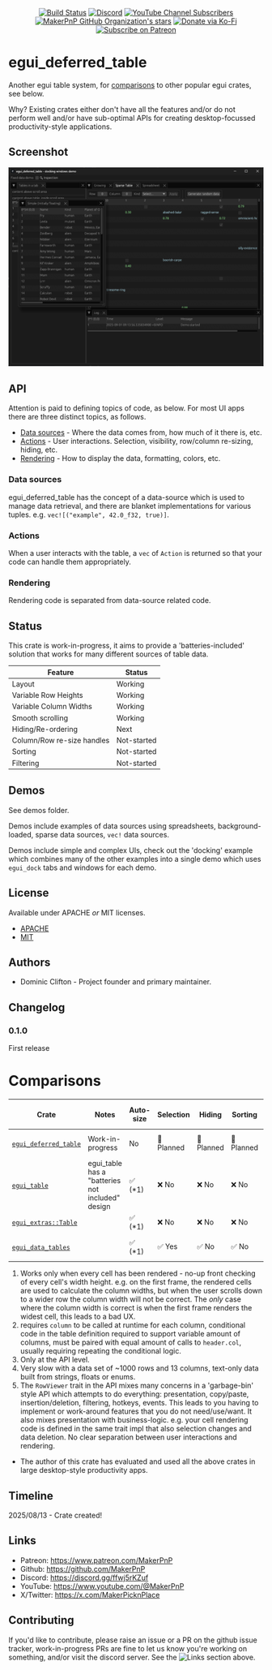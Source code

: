 <div align="center">

[![Build Status](https://github.com/makerpnp/egui_deferred_table/workflows/Rust/badge.svg)](https://github.com/makerpnp/egui_deferred_table/actions/workflows/rust.yml)
[![Discord](https://img.shields.io/discord/1255867192503832688?label=MakerPnP%20discord&color=%2332c955)](https://discord.gg/ffwj5rKZuf)
[![YouTube Channel Subscribers](https://img.shields.io/youtube/channel/subscribers/UClzmlBRrChCJCXkY2h9GhBQ?style=flat&color=%2332c955)](https://www.youtube.com/channel/UClzmlBRrChCJCXkY2h9GhBQ?sub_confirmation=1)
[![MakerPnP GitHub Organization's stars](https://img.shields.io/github/stars/makerpnp?style=flat&color=%2332c955)](https://github.com/MakerPnP)
[![Donate via Ko-Fi](https://img.shields.io/badge/Ko--Fi-Donate-green?style=flat&color=%2332c955&logo=ko-fi)](https://ko-fi.com/dominicclifton)
[![Subscribe on Patreon](https://img.shields.io/badge/Patreon-Subscribe-green?style=flat&color=%2332c955&logo=patreon)](https://www.patreon.com/MakerPnP)

</div>

# egui_deferred_table

Another egui table system, for [comparisons](#comparisons) to other popular egui crates, see below.

Why? Existing crates either don't have all the features and/or do not perform well and/or have sub-optimal APIs for creating desktop-focussed productivity-style applications.

## Screenshot

[<img src="assets/screenshots/egui_deferred_table_docking_demo_2025-09-01_091422.png" width="800" alt="egui_deferred_table docking demo screenshot">](assets/screenshots/egui_deferred_table_docking_demo_2025-09-01_091422.png)

## API

Attention is paid to defining topics of code, as below.  For most UI apps there are three distinct topics, as follows.

* [Data sources](#Data-sources) - Where the data comes from, how much of it there is, etc.
* [Actions](#Actions) - User interactions. Selection, visibility, row/column re-sizing, hiding, etc.
* [Rendering](#Rendering) - How to display the data, formatting, colors, etc.

### Data sources

egui_deferred_table has the concept of a data-source which is used to manage data retrieval, and there are blanket implementations
for various tuples. e.g. `vec![("example", 42.0_f32, true)]`.

### Actions

When a user interacts with the table, a `vec` of `Action` is returned so that your code can handle them appropriately.

### Rendering

Rendering code is separated from data-source related code.

## Status

This crate is work-in-progress, it aims to provide a 'batteries-included' solution that works for many different sources
of table data.

| Feature                    | Status      |
|----------------------------|-------------|
| Layout                     | Working     |
| Variable Row Heights       | Working     |
| Variable Column Widths     | Working     |
| Smooth scrolling           | Working     |
| Hiding/Re-ordering         | Next        |
| Column/Row re-size handles | Not-started |
| Sorting                    | Not-started |
| Filtering                  | Not-started |

## Demos

See demos folder.   

Demos include examples of data sources using spreadsheets, background-loaded, sparse data sources, `vec!` data sources.

Demos include simple and complex UIs, check out the 'docking' example which combines many of the other examples into a single demo
which uses `egui_dock` tabs and windows for each demo.

## License

Available under APACHE *or* MIT licenses.

* [APACHE](LICENSE-APACHE)
* [MIT](LICENSE-MIT)

## Authors

* Dominic Clifton - Project founder and primary maintainer.

## Changelog

### 0.1.0

First release

# Comparisons

| Crate                                                                              | Notes                                            | Auto-size | Selection  | Hiding     | Sorting    | Filtering  | Resizable rows  | Resizable columns   | Variable amount of columns/rows | Performance with 1,000's of rows | API notes                    |
|------------------------------------------------------------------------------------|--------------------------------------------------|-----------|------------|------------|------------|------------|-----------------|---------------------|---------------------------------|----------------------------------|------------------------------|
| [`egui_deferred_table`](https://github.com/makerpnp/egui_deferred_table)           | Work-in-progress                                 | No        | 🚧 Planned | 🚧 Planned | 🚧 Planned | 🚧 Planned | 🚧 (In-progress) | 🚧 Yes (In-progress) | ✅ Yes                           | ✅ excellent                      | Very flexible                |
| [`egui_table`](https://github.com/rerun-io/egui_table)                             | egui_table has a "batteries not included" design | ✅ (*1)    | ❌ No       | ❌ No       | ❌ No       | ❌ No       | ❌ No            | ❌ No                | ❌ No                            | ✅ excellent                      | Flexible                     |
| [`egui_extras::Table`](https://github.com/emilk/egui/tree/main/crates/egui_extras) |                                                  | ✅ (*1)    | ❌ No       | ❌ No       | ❌ No       | ❌ No       | ❌ No            | ✅ No                | ❌ No (*2)                       | ✅ good                           | Rigid, unforgiving           |
| [`egui_data_tables`](https://crates.io/crates/egui-data-table)                     |                                                  | ✅ (*1)    | ✅ Yes    | ✅ No       | ✅ No       | ❗ (*3)    | ❌ No            | ✅ No                | ❌ No (*2)                       | ✅ extremely poor (*4)            | Very rigid, hard-to-use (*5) |

1) Works only when every cell has been rendered - no-up front checking of every cell's width height.  e.g. on the first 
   frame, the rendered cells are used to calculate the column widths, but when the user scrolls down to a wider row the column width
   will not be correct.  The *only* case where the column width is correct is when the first frame renders the widest cell, this leads
   to a bad UX.
2) requires `column` to be called at runtime for each column, conditional code in the table definition required to support variable amount of columns, must be paired
   with equal amount of calls to `header.col`, usually requiring repeating the conditional logic.
3) Only at the API level.
4) Very slow with a data set of ~1000 rows and 13 columns, text-only data built from strings, floats or enums.
5) The `RowViewer` trait in the API mixes many concerns in a 'garbage-bin' style API which attempts to do everything: presentation, copy/paste, insertion/deletion, filtering, hotkeys, events.
   This leads to you having to implement or work-around features that you do not need/use/want.  It also mixes presentation with business-logic.  e.g. your cell rendering code is
   defined in the same trait impl that also selection changes and data deletion.  No clear separation between user interactions and rendering.

* The author of this crate has evaluated and used all the above crates in large desktop-style productivity apps.

## Timeline

2025/08/13 - Crate created!

## Links

* Patreon: https://www.patreon.com/MakerPnP
* Github: https://github.com/MakerPnP
* Discord: https://discord.gg/ffwj5rKZuf
* YouTube: https://www.youtube.com/@MakerPnP
* X/Twitter: https://x.com/MakerPicknPlace

## Contributing

If you'd like to contribute, please raise an issue or a PR on the github issue tracker, work-in-progress PRs are fine
to let us know you're working on something, and/or visit the discord server.  See the ![Links](#links) section above.
